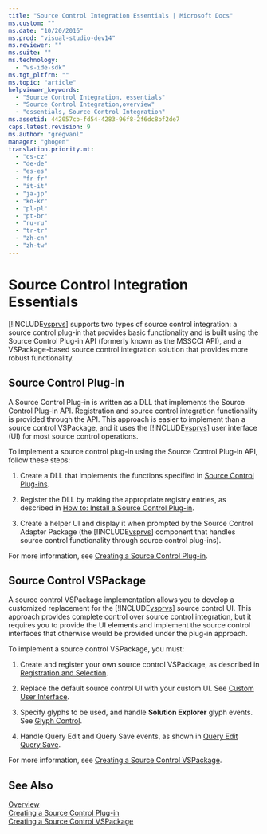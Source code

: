 ```yaml
---
title: "Source Control Integration Essentials | Microsoft Docs"
ms.custom: ""
ms.date: "10/20/2016"
ms.prod: "visual-studio-dev14"
ms.reviewer: ""
ms.suite: ""
ms.technology: 
  - "vs-ide-sdk"
ms.tgt_pltfrm: ""
ms.topic: "article"
helpviewer_keywords: 
  - "Source Control Integration, essentials"
  - "Source Control Integration,overview"
  - "essentials, Source Control Integration"
ms.assetid: 442057cb-fd54-4283-96f8-2f6dc8bf2de7
caps.latest.revision: 9
ms.author: "gregvanl"
manager: "ghogen"
translation.priority.mt: 
  - "cs-cz"
  - "de-de"
  - "es-es"
  - "fr-fr"
  - "it-it"
  - "ja-jp"
  - "ko-kr"
  - "pl-pl"
  - "pt-br"
  - "ru-ru"
  - "tr-tr"
  - "zh-cn"
  - "zh-tw"
---
```

# Source Control Integration Essentials
[!INCLUDE[vsprvs](../code-quality/includes/vsprvs_md.md)] supports two types of source control integration: a source control plug-in that provides basic functionality and is built using the Source Control Plug-in API (formerly known as the MSSCCI API), and a VSPackage-based source control integration solution that provides more robust functionality.  
  
## Source Control Plug-in  
 A Source Control Plug-in is written as a DLL that implements the Source Control Plug-in API. Registration and source control integration functionality is provided through the API. This approach is easier to implement than a source control VSPackage, and it uses the [!INCLUDE[vsprvs](../code-quality/includes/vsprvs_md.md)] user interface (UI) for most source control operations.  
  
 To implement a source control plug-in using the Source Control Plug-in API, follow these steps:  
  
1.  Create a DLL that implements the functions specified in [Source Control Plug-ins](../extensibility/source-control-plug-ins.md).  
  
2.  Register the DLL by making the appropriate registry entries, as described in [How to: Install a Source Control Plug-in](../extensibility-internals/how-to--install-a-source-control-plug-in.md).  
  
3.  Create a helper UI and display it when prompted by the Source Control Adapter Package (the [!INCLUDE[vsprvs](../code-quality/includes/vsprvs_md.md)] component that handles source control functionality through source control plug-ins).  
  
 For more information, see [Creating a Source Control Plug-in](../extensibility-internals/creating-a-source-control-plug-in.md).  
  
## Source Control VSPackage  
 A source control VSPackage implementation allows you to develop a customized replacement for the [!INCLUDE[vsprvs](../code-quality/includes/vsprvs_md.md)] source control UI. This approach provides complete control over source control integration, but it requires you to provide the UI elements and implement the source control interfaces that otherwise would be provided under the plug-in approach.  
  
 To implement a source control VSPackage, you must:  
  
1.  Create and register your own source control VSPackage, as described in [Registration and Selection](../extensibility-internals/registration-and-selection--source-control-vspackage-.md).  
  
2.  Replace the default source control UI with your custom UI. See [Custom User Interface](../extensibility-internals/custom-user-interface--source-control-vspackage-.md).  
  
3.  Specify glyphs to be used, and handle **Solution Explorer** glyph events. See [Glyph Control](../extensibility-internals/glyph-control--source-control-vspackage-.md).  
  
4.  Handle Query Edit and Query Save events, as shown in [Query Edit Query Save](../extensibility-internals/query-edit-query-save--source-control-vspackage-.md).  
  
 For more information, see [Creating a Source Control VSPackage](../extensibility-internals/creating-a-source-control-vspackage.md).  
  
## See Also  
 [Overview](../extensibility-internals/source-control-integration-overview.md)   
 [Creating a Source Control Plug-in](../extensibility-internals/creating-a-source-control-plug-in.md)   
 [Creating a Source Control VSPackage](../extensibility-internals/creating-a-source-control-vspackage.md)